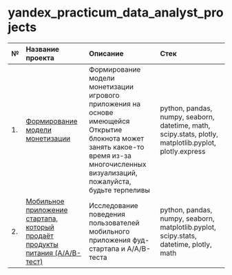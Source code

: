 # yandex_practicum_data_analyst_projects

| № | Название проекта | Описание | Стек |
| :---------------------- | :---------------------- | :---------------------- | :---------------------- |
| 1. | [Формирование модели монетизации](formation_of_the_game_monetization_model) | Формирование модели монетизации игрового приложения на основе имеющейся<br>Открытие блокнота может занять какое-то время из-за многочисленных визуализаций, пожалуйста, будьте терпеливы | python, pandas, numpy, seaborn, datetime, math, scipy.stats, plotly, matplotlib.pyplot, plotly.express |
| 2. | [Мобильное приложение стартапа, который продаёт продукты питания (A/A/B-тест)](food_startup_mobile_app_users_behavior_AAB_test) | Исследование поведения пользователей мобильного приложения фуд-стартапа и A/A/B-теста | python, pandas, numpy, seaborn, matplotlib.pyplot, scipy.stats, datetime, plotly, math |
